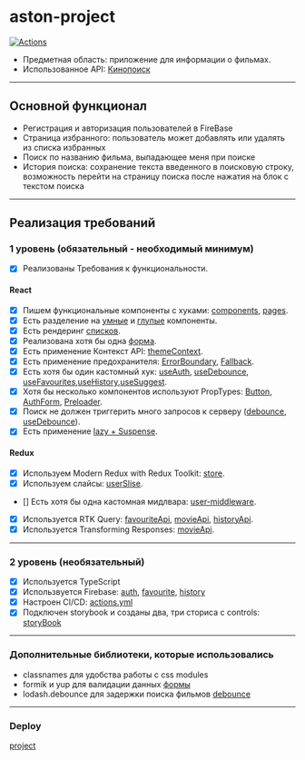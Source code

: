 # aston-project

[![Actions](https://github.com/BullatBor/aston_project/actions/workflows/checks.yml/badge.svg)](https://github.com/BullatBor/aston_project/actions/workflows/checks.yml)

- Предметная область: приложение для информации о фильмах.
- Использованное API: [Кинопоиск](https://api.kinopoisk.dev/)

---

## Основной функционал

- Регистрация и авторизация пользователей в FireBase
- Страница избранного: пользователь может добавлять или удалять из списка избранных
- Поиск по названию фильма, выпадающее меня при поиске
- История поиска: сохранение текста введенного в поисковую строку, возможность перейти на страницу поиска после нажатия на блок с текстом поиска

---

## Реализация требований

### 1 уровень (обязательный - необходимый минимум)

- [x] Реализованы Требования к функциональности.

#### React

- [x] Пишем функциональные компоненты c хуками: [components](src/ui/components), [pages](src/pages).
- [x] Есть разделение на [умные](src/pages/MainPage/MainPage.tsx) и [глупые](src\ui\elements\Button\Button.tsx) компоненты.
- [x] Есть рендеринг [списков](src/pages/MainPage/MainPage.tsx).
- [x] Реализована хотя бы одна [форма](src\ui\components\AuthButtons\AuthButtons.tsx).
- [x] Есть применение Контекст API: [themeContext](src\context\ThemeContext.ts).
- [x] Есть применение предохранителя: [ErrorBoundary](src/app.tsx), [Fallback](src\ui\components\ErrorBoundary\ErrorBoundary.tsx).
- [x] Есть хотя бы один кастомный хук: [useAuth](src/hooks/useAuth.ts), [useDebounce](src/hooks/useDebounce.ts), [useFavourites](src/hooks/useFavourites.ts),[useHistory](src/hooks/useHistory.ts),[useSuggest](src/hooks/useSuggest.ts).
- [x] Хотя бы несколько компонентов используют PropTypes: [Button](src\ui\elements\Button\Button.tsx), [AuthForm](src\ui\components\AuthForm\AuthForm.tsx), [Preloader](src\ui\elements\Preloader\Preloader.tsx).
- [x] Поиск не должен триггерить много запросов к серверу ([debounce](src\ui\components\Search\Search.tsx), [useDebounce](src/hooks/useDebounce.ts)).
- [x] Есть применение [lazy + Suspense](src\ui\components\Main\Main.tsx).

#### Redux

- [x] Используем Modern Redux with Redux Toolkit: [store](src/store/store.ts).
- [x] Используем слайсы: [userSlise](src\store\auth\authSlice.ts).
- [] Есть хотя бы одна кастомная мидлвара: [user-middleware](src/store/middlewares/user-middleware.ts).
- [x] Используется RTK Query: [favouriteApi](src\store\rtkQuery\favoritesApi.ts), [movieApi](src\store\rtkQuery\movieApi.ts), [historyApi](src\store\rtkQuery\historyApi.ts).
- [x] Используется Transforming Responses: [movieApi](src\store\rtkQuery\movieApi.ts).

---

### 2 уровень (необязательный)

- [x] Используется TypeScript
- [x] Использвуется Firebase: [auth](src/hooks/useAuth.ts), [favourite](src/hooks/useFavourites.ts), [history](src/hooks/useHistory.ts)
- [x] Настроен CI/CD: [actions.yml](.github\workflows\checks.yml)
- [x] Подключен storybook и созданы два, три сториса с controls: [storyBook](src/ui/elements/Button/Button.stories.tsx)

---

### Дополнительные библиотеки, которые использовались

- classnames для удобства работы с css modules
- formik и yup для валидации данных [формы](src/ui/components/AuthForm/AuthForm.tsx)
- lodash.debounce для задержки поиска фильмов [debounce](src/hooks/useDebounce.ts)

---

### Deploy

[project](https://bullatbor.github.io/aston_project/)
